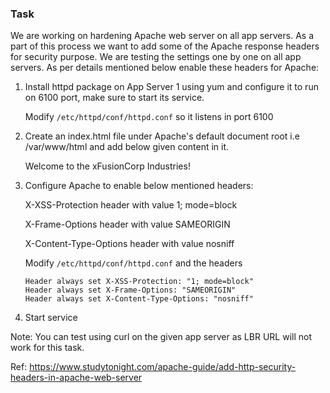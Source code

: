 ### Task
We are working on hardening Apache web server on all app servers. As a part of this process we want to add some of the Apache response headers for security purpose. We are testing the settings one by one on all app servers. As per details mentioned below enable these headers for Apache:

1. Install httpd package on App Server 1 using yum and configure it to run on 6100 port, make sure to start its service.

   Modify ```/etc/httpd/conf/httpd.conf``` so it listens in port 6100

2. Create an index.html file under Apache's default document root i.e /var/www/html and add below given content in it.

    Welcome to the xFusionCorp Industries!

3. Configure Apache to enable below mentioned headers:

    X-XSS-Protection header with value 1; mode=block

    X-Frame-Options header with value SAMEORIGIN

    X-Content-Type-Options header with value nosniff

   Modify ```/etc/httpd/conf/httpd.conf``` and the headers
   ```
   Header always set X-XSS-Protection: "1; mode=block"
   Header always set X-Frame-Options: "SAMEORIGIN"
   Header always set X-Content-Type-Options: "nosniff"
   ```
4. Start service

Note: You can test using curl on the given app server as LBR URL will not work for this task.

Ref: https://www.studytonight.com/apache-guide/add-http-security-headers-in-apache-web-server
